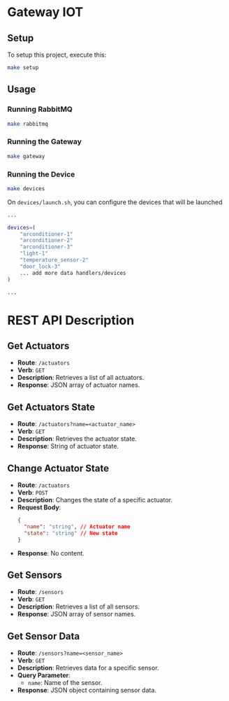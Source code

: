 # Gateway IOT

## Setup

To setup this project, execute this:

```bash
make setup
```

## Usage

### Running RabbitMQ

```bash
make rabbitmq
```
### Running the Gateway

```bash
make gateway
```

### Running the Device

```bash
make devices
```

On `devices/launch.sh`, you can configure the devices that will be launched

```bash
...

devices=(
    "arconditioner-1" 
    "arconditioner-2" 
    "arconditioner-3" 
    "light-1" 
    "temperature_sensor-2" 
    "door_lock-3"
    ... add more data handlers/devices
)

...
```


# REST API Description

## Get Actuators
- **Route**: `/actuators`
- **Verb**: `GET`
- **Description**: Retrieves a list of all actuators.
- **Response**: JSON array of actuator names.

## Get Actuators State
- **Route**: `/actuators?name=<actuator_name>`
- **Verb**: `GET`
- **Description**: Retrieves the actuator state.
- **Response**: String of actuator state.

## Change Actuator State
- **Route**: `/actuators`
- **Verb**: `POST`
- **Description**: Changes the state of a specific actuator.
- **Request Body**:
  ```json
  {
    "name": "string", // Actuator name
    "state": "string" // New state
  }
  ```
- **Response**: No content.

## Get Sensors
- **Route**: `/sensors`
- **Verb**: `GET`
- **Description**: Retrieves a list of all sensors.
- **Response**: JSON array of sensor names.

## Get Sensor Data
- **Route**: `/sensors?name=<sensor_name>`
- **Verb**: `GET`
- **Description**: Retrieves data for a specific sensor.
- **Query Parameter**:
  - `name`: Name of the sensor.
- **Response**: JSON object containing sensor data.
